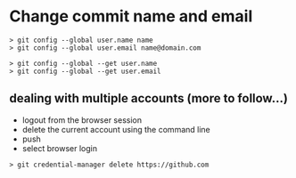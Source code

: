 # Change commit name and email

```console
> git config --global user.name name
> git config --global user.email name@domain.com

> git config --global --get user.name
> git config --global --get user.email
```

## dealing with multiple accounts (more to follow...)

- logout from the browser session
- delete the current account using the command line
- push
- select browser login

```console
> git credential-manager delete https://github.com
```
